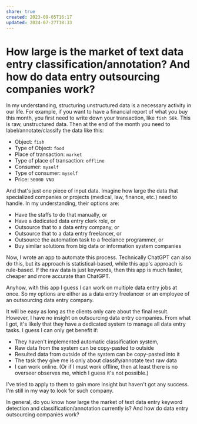 ```yaml
---
share: true
created: 2023-09-05T16:17
updated: 2024-07-27T18:33
---
```

# How large is the market of text data entry classification/annotation? And how do data entry outsourcing companies work?
In my understanding, structuring unstructured data is a necessary activity in our life. For example, if you want to have a financial report of what you buy this month, you first need to write down your transaction, like `fish 50k`. This is raw, unstructured data. Then at the end of the month you need to label/annotate/classify the data like this:

* Object: `fish`
* Type of Object: `food`
* Place of transaction: `market`
* Type of place of transaction: `offline`
* Consumer: `myself`
* Type of consumer: `myself`
* Price: `50000 VND`

And that's just one piece of input data. Imagine how large the data that specialized companies or projects (medical, law, finance, etc.) need to handle. In my understanding, their options are:

* Have the staffs to do that manually, or
* Have a dedicated data entry clerk role, or
* Outsource that to a data entry company, or
* Outsource that to a data entry freelancer, or
* Outsource the automation task to a freelance programmer, or
* Buy similar solutions from big data or information system companies

Now, I wrote an app to automate this process. Technically ChatGPT can also do this, but its approach is statistical-based, while this app's approach is rule-based. If the raw data is just keywords, then this app is much faster, cheaper and more accurate than ChatGPT.

Anyhow, with this app I guess I can work on multiple data entry jobs at once. So my options are either as a data entry freelancer or an employee of an outsourcing data entry company.

It will be easy as long as the clients only care about the final result. However, I have no insight on outsourcing data entry companies. From what I got, it's likely that they have a dedicated system to manage all data entry tasks. I guess I can only get benefit if:

* They haven't implemented automatic classification system, 
* Raw data from the system can be copy-pasted to outside 
* Resulted data from outside of the system can be copy-pasted into it
* The task they give me is only about classify/annotate text raw data
* I can work online. (Or if I must work offline, then at least there is no overseer observes me, which I guess it's not possible.) 

I've tried to apply to them to gain more insight but haven't got any success. I'm still in my way to look for such company.

In general, do you know how large the market of text data entry keyword detection and classification/annotation currently is? And how do data entry outsourcing companies work?
